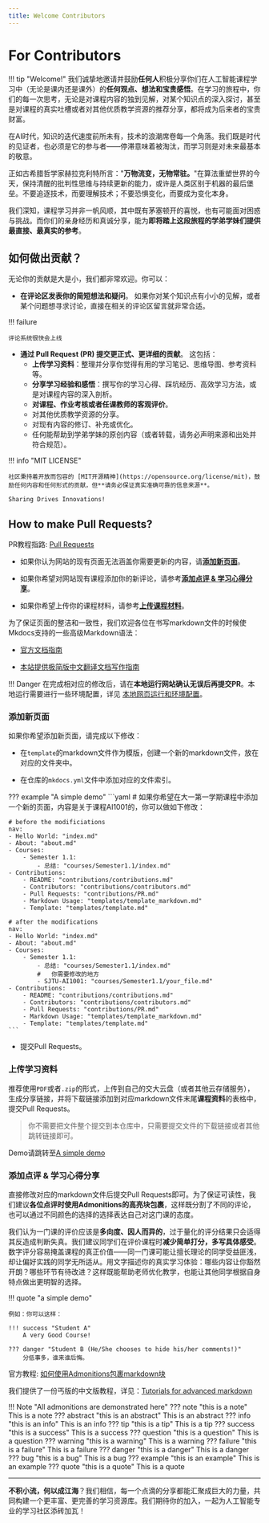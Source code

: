 ```yaml
---
title: Welcome Contributors
---
```

# For Contributors

!!! tip "Welcome!"
    我们诚挚地邀请并鼓励**任何人**积极分享你们在人工智能课程学习中（无论是课内还是课外）的**任何观点、想法和宝贵感悟**。在学习的旅程中，你们的每一次思考，无论是对课程内容的独到见解，对某个知识点的深入探讨，甚至是对课程的真实吐槽或者对其他优质教学资源的推荐分享，都将成为后来者的宝贵财富。

在AI时代，知识的迭代速度前所未有，技术的浪潮席卷每一个角落。我们既是时代的见证者，也必须是它的参与者——停滞意味着被淘汰，而学习则是对未来最基本的敬意。

正如古希腊哲学家赫拉克利特所言："**万物流变，无物常驻。**"在算法重塑世界的今天，保持清醒的批判性思维与持续更新的能力，或许是人类区别于机器的最后堡垒。不要追逐技术，而要理解技术；不要恐惧变化，而要成为变化本身。

我们深知，课程学习并非一帆风顺，其中既有茅塞顿开的喜悦，也有可能面对困惑与挑战。而你们的亲身经历和真诚分享，能为**即将踏上这段旅程的学弟学妹们提供最直接、最真实的参考**。

## 如何做出贡献？

无论你的贡献是大是小，我们都非常欢迎。你可以：

* **在评论区发表你的简短想法和疑问**。 如果你对某个知识点有小小的见解，或者某个问题想寻求讨论，直接在相关的评论区留言就非常合适。

!!! failure

    评论系统很快会上线

<!-- !todo Add giscus and github discussions -->


* **通过 Pull Request (PR) 提交更正式、更详细的贡献**。 这包括：
    * **上传学习资料**：整理并分享你觉得有用的学习笔记、思维导图、参考资料等。
    * **分享学习经验和感悟**：撰写你的学习心得、踩坑经历、高效学习方法，或是对课程内容的深入剖析。
    * **对课程、作业考核或者任课教师的客观评价**。
    * 对其他优质教学资源的分享。
    * 对现有内容的修订、补充或优化。
    * 任何能帮助到学弟学妹的原创内容（或者转载，请务必声明来源和出处并符合规范）。

!!! info "MIT LICENSE"

    社区秉持着开放而包容的 [MIT开源精神](https://opensource.org/license/mit)，鼓励任何内容和任何形式的贡献，但**请务必保证真实准确可靠的信息来源**。

    Sharing Drives Innovations!

## How to make Pull Requests?

PR教程指路: [Pull Requests](https://docs.github.com/en/pull-requests)

- 如果你认为网站的现有页面无法涵盖你需要更新的内容，请[**添加新页面**](#_2)。

- 如果你希望对网站现有课程添加你的新评论，请参考[**添加点评 & 学习心得分享**](#_3)。

- 如果你希望上传你的课程材料，请参考[**上传课程材料**](#_4)。

为了保证页面的整洁和一致性，我们欢迎各位在书写markdown文件的时候使Mkdocs支持的一些高级Markdown语法：

- [官方文档指南](https://squidfunk.github.io/mkdocs-material/reference/)

- [本站提供极简版中文翻译文档写作指南](markdown_tutorial.md)



!!! Danger 
    在完成相对应的修改后，请在**本地运行网站确认无误后再提交PR**。本地运行需要进行一些环境配置，详见 [本地网页运行和环境配置](local_run.md)。

### 添加新页面

如果你希望添加新页面，请完成以下修改：

- 在`template`的markdown文件作为模版，创建一个新的markdown文件，放在对应的文件夹中。

- 在仓库的`mkdocs.yml`文件中添加对应的文件索引。

??? example "A simple demo"
    ```yaml
    # 如果你希望在大一第一学期课程中添加一个新的页面，内容是关于课程AI1001的，你可以做如下修改：

    # before the modificiations
    nav:
    - Hello World: "index.md"
    - About: "about.md"
    - Courses:
        - Semester 1.1:
            - 总结: "courses/Semester1.1/index.md"
    - Contributions:
        - README: "contributions/contributions.md"
        - Contributors: "contributions/contributors.md"
        - Pull Requests: "contributions/PR.md"
        - Markdown Usage: "templates/template_markdown.md"
        - Template: "templates/template.md"

    # after the modifications
    nav:
    - Hello World: "index.md"
    - About: "about.md"
    - Courses:
        - Semester 1.1:
            - 总结: "courses/Semester1.1/index.md"
            #   你需要修改的地方
            - SJTU-AI1001: "courses/Semester1.1/your_file.md"
    - Contributions:
        - README: "contributions/contributions.md"
        - Contributors: "contributions/contributors.md"
        - Pull Requests: "contributions/PR.md"
        - Markdown Usage: "templates/template_markdown.md"
        - Template: "templates/template.md"
    ```

- 提交Pull Requests。

### 上传学习资料

推荐使用`PDF`或者`.zip`的形式，上传到自己的交大云盘（或者其他云存储服务），生成分享链接，并将下载链接添加到对应markdown文件末尾**课程资料**的表格中，提交Pull Requests。

> 你不需要把文件整个提交到本仓库中，只需要提交文件的下载链接或者其他跳转链接即可。

Demo请跳转至[A simple demo](../templates/template.md/#_4)

### 添加点评 & 学习心得分享

直接修改对应的markdown文件后提交Pull Requests即可。为了保证可读性，我们建议**各位点评时使用Admonitions的高亮块包裹**，这样既分割了不同的评论，也可以通过不同颜色的选择的选择表达自己对这门课的态度。

我们认为一门课的评价应该是**多向度、因人而异的**，过于量化的评分结果只会适得其反造成判断失真。我们建议同学们在评价课程时**减少简单打分，多写具体感受**。数字评分容易掩盖课程的真正价值——同一门课可能让擅长理论的同学受益匪浅，却让偏好实践的同学无所适从。用文字描述你的真实学习体验：哪些内容让你豁然开朗？哪些环节有待改进？这样既能帮助老师优化教学，也能让其他同学根据自身特点做出更明智的选择。

!!! quote "a simple demo"

    例如：你可以这样：

    !!! success "Student A"
        A very Good Course!

    ??? danger "Student B (He/She chooses to hide his/her comments!)"
        分低事多，谁来谁后悔。

官方教程: [如何使用Admonitions包裹markdown块](https://squidfunk.github.io/mkdocs-material/reference/admonitions/)

我们提供了一份丐版的中文版教程，详见：[Tutorials for advanced markdown](markdown_tutorial.md/#admonitions)

!!! Note "All admonitions are demonstrated here"
    ??? note "this is a note"
        This is a note
    ??? abstract "this is an abstract"
        This is an abstract
    ??? info "this is an info"
        This is an info
    ??? tip "this is a tip"
        This is a tip
    ??? success "this is a success"
        This is a success
    ??? question "this is a question"
        This is a question
    ??? warning "this is a warning"
        This is a warning
    ??? failure "this is a failure"
        This is a failure
    ??? danger "this is a danger"
        This is a danger
    ??? bug "this is a bug"
        This is a bug
    ??? example "this is an example"
        This is an example
    ??? quote "this is a quote"
        This is a quote

---

**不积小流，何以成江海**？我们相信，每一个点滴的分享都能汇聚成巨大的力量，共同构建一个更丰富、更完善的学习资源库。我们期待你的加入，一起为人工智能专业的学习社区添砖加瓦！
